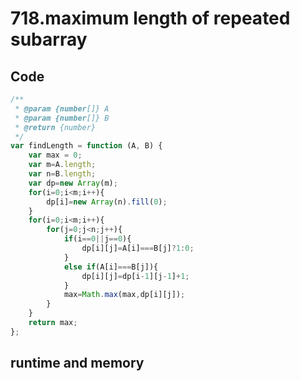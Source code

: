 718.maximum length of repeated subarray
=======================================
Code
----
```javascript
/**
 * @param {number[]} A
 * @param {number[]} B
 * @return {number}
 */
var findLength = function (A, B) {
    var max = 0;
    var m=A.length;
    var n=B.length;
    var dp=new Array(m);
    for(i=0;i<m;i++){
        dp[i]=new Array(n).fill(0);
    }
    for(i=0;i<m;i++){
        for(j=0;j<n;j++){
            if(i==0||j==0){
                dp[i][j]=A[i]===B[j]?1:0;
            }
            else if(A[i]===B[j]){
                dp[i][j]=dp[i-1][j-1]+1;
            }
            max=Math.max(max,dp[i][j]);
        }
    }
    return max;
};
```
runtime and memory
------------------
